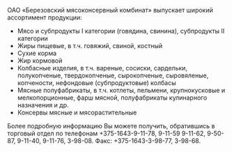 ОАО «Березовский мясоконсервный комбинат» выпускает широкий ассортимент продукции:

* Мясо и субпродукты I категории (говядина, свинина), субпродукты II категории
* Жиры пищевые, в т.ч. говяжий, свиной, костный
* Сухие корма
* Жир кормовой
* Колбасные изделия, в т.ч. вареные, сосиски, сардельки, полукопченые, твердокопченые, сырокопченые, сыровяленые, копчености, нефондовые (субпродуктовые) колбасы
* Мясные полуфабрикаты, в т.ч. котлеты, пельмени, крупнокусковые и мелкопорционные, фарш мясной, полуфабрикаты кулинарного назначения и др.
* Консервы мясные и мясорастительные

Более подробную информацию Вы можете получить, обратившись в торговый отдел по телефонам +375-1643-9-11-78, 9-11-59 9-11-62, 9-50-87, 9-11-40, 9-11-76, 3-98-08. Факс: +375-1643-3-98-77, 3-98-68.

